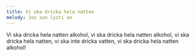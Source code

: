 ```yaml
---
title: Vi ska dricka hela natten
melody: Jos sun lysti on
---
```


Vi ska dricka hela natten alkohol,
vi ska dricka hela natten alkohol,
vi ska dricka hela natten,
vi ska inte dricka vatten,
vi ska dricka hela natten alkohol!
